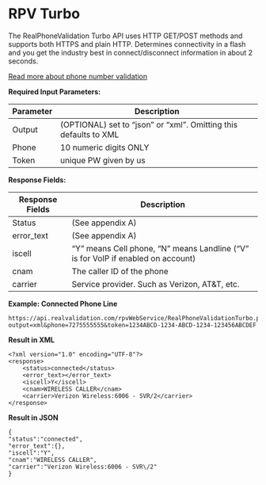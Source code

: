 RPV Turbo
===================

The RealPhoneValidation Turbo API uses HTTP GET/POST methods and supports both HTTPS and plain HTTP.  Determines connectivity in a flash and you get the industry best in connect/disconnect information in about 2 seconds.

[Read more about phone number validation](https://realphonevalidation.com/)

**Required Input Parameters:**

Parameter | Description
-------- | ---
Output | (OPTIONAL) set to “json” or “xml”. Omitting this defaults to XML
Phone    | 10 numeric digits ONLY
Token     | unique PW given by us


**Response Fields:**

Response Fields | Description
-------- | ---
Status | (See appendix A)
error_text    | (See appendix A)
iscell     | “Y” means Cell phone, “N” means Landline (“V” is for VoIP if enabled on account)
cnam | The caller ID of the phone
carrier | Service provider. Such as Verizon, AT&T, etc.


**Example: Connected Phone Line**

```
https://api.realvalidation.com/rpvWebService/RealPhoneValidationTurbo.php?output=xml&phone=7275555555&token=1234ABCD-1234-ABCD-1234-123456ABCDEF 
```

**Result in XML**

```
<?xml version="1.0" encoding="UTF-8"?>
<response>
	<status>connected</status>
	<error_text></error_text>
	<iscell>Y</iscell>
	<cnam>WIRELESS CALLER</cnam>
	<carrier>Verizon Wireless:6006 - SVR/2</carrier>
</response>
```

**Result in JSON**

```
{
"status":"connected",
"error_text":{},
"iscell":"Y",
"cnam":"WIRELESS CALLER",
"carrier":"Verizon Wireless:6006 - SVR\/2"
}
```


